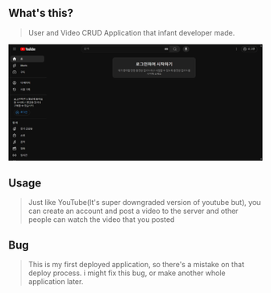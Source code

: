 ## What's this?
> User and Video CRUD Application that infant developer made.

![](.github/images/wetube-screenshot.PNG)

## Usage
> Just like YouTube(It's super downgraded version of youtube but), you can create an account and post a video to the server and other people can watch the video that you posted

## Bug
> This is my first deployed application, so there's a mistake on that deploy process. i might fix this bug, or make another whole application later.